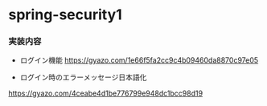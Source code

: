 # spring-security1


### 実装内容

- ログイン機能
https://gyazo.com/1e66f5fa2cc9c4b09460da8870c97e05

- ログイン時のエラーメッセージ日本語化

https://gyazo.com/4ceabe4d1be776799e948dc1bcc98d19
